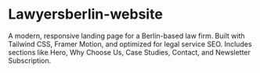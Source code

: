 # Lawyersberlin-website
A modern, responsive landing page for a Berlin-based law firm. 
Built with Tailwind CSS, Framer Motion, and optimized for legal service SEO. 
Includes sections like Hero, Why Choose Us, Case Studies, Contact, and Newsletter Subscription.


